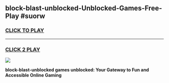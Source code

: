 
## block-blast-unblocked-Unblocked-Games-Free-Play #suorw
<h3>
<a href="https://us.freeplayer.one?title=block-blast-unblocked&ref=9M">CLICK TO PLAY</a></h3>
<hr>

<h3>
<a href="https://us.freeplayer.one?title=block-blast-unblocked&ref=9M">CLICK 2 PLAY</a>
  
</h3>

<a href="https://us.freeplayer.one?title=block-blast-unblocked&ref=9M"><img src="https://clearcache.store/games.png"></a>


**block-blast-unblocked games unblocked: Your Gateway to Fun and Accessible Online Gaming**
